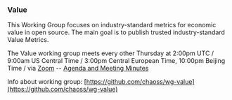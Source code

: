 ### Value

This Working Group focuses on industry-standard metrics for economic value in open source. The main goal is to publish trusted industry-standard Value Metrics.

The Value working group meets every other Thursday at 2:00pm UTC / 9:00am US Central Time / 3:00pm Central European Time, 10:00pm Beijing Time / via [Zoom](https://zoom.us/j/4998687533) -- [Agenda and Meeting Minutes](https://docs.google.com/document/d/1Bf6a1Ywi4m0Ywo4vuBBp3Q9_AA_QKbWf99WxAqRbpMw/edit)

Info about working group: [https://github.com/chaoss/wg-value](https://github.com/chaoss/wg-value)
